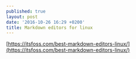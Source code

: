 ```yaml
---
published: true
layout: post
date: '2016-10-26 16:29 +0200'
title: Markdown editors for linux
---
```

[https://itsfoss.com/best-markdown-editors-linux/](https://itsfoss.com/best-markdown-editors-linux/)
